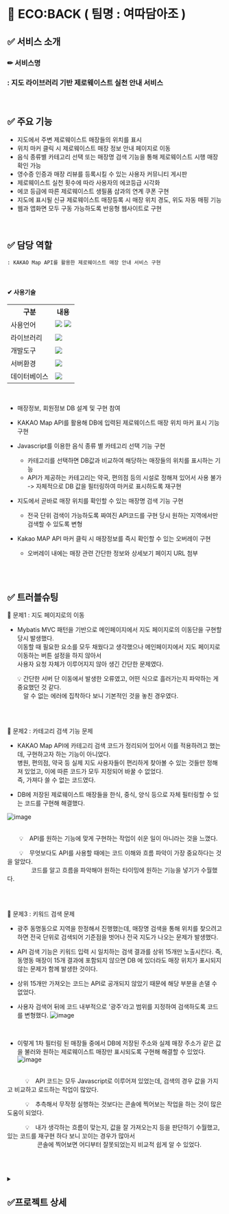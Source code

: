 # 🌱 ECO:BACK ( 팀명 : 여따담아조 )

## ✅ 서비스 소개
### ✏ 서비스명 
###       : 지도 라이브러리 기반 제로웨이스트 실천 안내 서비스
<br>

## ✅ 주요 기능
* 지도에서 주변 제로웨이스트 매장들의 위치를 표시
* 위치 마커 클릭 시 제로웨이스트 매장 정보 안내 페이지로 이동
* 음식 종류별 카테고리 선택 또는 매장명 검색 기능을 통해 제로웨이스트 시행 매장 확인 가능
* 영수증 인증과 매장 리뷰를 등록시킬 수 있는 사용자 커뮤니티 게시판
* 제로웨이스트 실천 횟수에 따라 사용자의 에코등급 시각화
* 에코 등급에 따른 제로웨이스트 생필품 샵과의 연계 쿠폰 구현
* 지도에 표시될 신규 제로웨이스트 매장등록 시 매장 위치 경도, 위도 자동 매핑 기능
* 웹과 앱화면 모두 구동 가능하도록 반응형 웹사이트로 구현

<br>


 ## ✅ 담당 역할
    : KAKAO Map API를 활용한 제로웨이스트 매장 안내 서비스 구현

<br>
<h4>✔ 사용기술</h4>
<table>
    <tr>
        <th>구분</th>
        <th>내용</th>
    </tr>
    <tr>
        <td>사용언어</td>
        <td>
            <img src="https://img.shields.io/badge/Java-007396?style=for-the-badge&logo=java&logoColor=white"/>
            <img src="https://img.shields.io/badge/JavaScript-F7DF1E?style=for-the-badge&logo=JavaScript&logoColor=white"/>
        </td>
    </tr>
    <tr>
        <td>라이브러리</td>
        <td>
            <img src="https://img.shields.io/badge/KakaoMap-FFCD00?style=for-the-badge&logo=Kakao&logoColor=white"/>
        </td>
    </tr>
    <tr>
        <td>개발도구</td>
        <td>
            <img src="https://img.shields.io/badge/Eclipse-2C2255?style=for-the-badge&logo=Eclipse&logoColor=white"/>
        </td>
    </tr>
    <tr>
        <td>서버환경</td>
        <td>
            <img src="https://img.shields.io/badge/Apache Tomcat-D22128?style=for-the-badge&logo=Apache Tomcat&logoColor=white"/>
        </td>
    </tr>
    <tr>
        <td>데이터베이스</td>
        <td>
            <img src="https://img.shields.io/badge/Oracle 11g-F80000?style=for-the-badge&logo=Oracle&logoColor=white"/>
        </td>
    </tr>
</table><br>



* 매장정보, 회원정보 DB 설계 및 구현 참여

* KAKAO Map API를 활용해 DB에 입력된 제로웨이스트 매장 위치 마커 표시 기능 구현

* Javascript를 이용한 음식 종류 별 카테고리 선택 기능 구현 
   - 카테고리를 선택하면 DB값과 비교하여 해당하는 매장들의 위치를 표시하는 기능
   - API가 제공하는 카테고리는 약국, 편의점 등의 시설로 정해져 있어서 사용 불가 -> 자체적으로 DB 값을 필터링하여 마커로 표시하도록 재구현
   
* 지도에서 곧바로 매장 위치를 확인할 수 있는 매장명 검색 기능 구현
   - 전국 단위 검색이 가능하도록 짜여진 API코드를 구현 당시 원하는 지역에서만 검색할 수 있도록 변형
   
* Kakao MAP API 마커 클릭 시 매장정보를 즉시 확인할 수 있는 오버레이 구현
   - 오버레이 내에는 매장 관련 간단한 정보와 상세보기 페이지 URL 첨부
   
<br><br>



## ✅ 트러블슈팅
  
📌 문제1 : 지도 페이지로의 이동<br>
   - Mybatis MVC 패턴을 기반으로 메인페이지에서 지도 페이지로의 이동단을 구현할 당시 발생했다.<br>
      이동할 때 필요한 요소를 모두 채웠다고 생각했으나 메인페이지에서 지도 페이지로 이동하는 버튼 설정을 하지 않아서 <br>
      사용자 요청 자체가 이루어지지 않아 생긴 간단한 문제였다.
 
     💡  간단한 서버 단 이동에서 발생한 오류였고, 어떤 식으로 흘러가는지 파악하는 게 중요했던 것 같다.<br> 
        알 수 없는 에러에 집착하다 보니 기본적인 것을 놓친 경우였다.
 
<br> 
<br>

📌 문제2 : 카테고리 검색 기능 문제<br>
   - KAKAO Map API에 카테고리 검색 코드가 정리되어 있어서 이를 적용하려고 했는데, 구현하고자 하는 기능이 아니었다.<br>
      병원, 편의점, 약국 등 실제 지도 사용자들이 편리하게 찾아볼 수 있는 것들만 정해져 있었고, 이에 따른 코드가 모두 지정되어 바꿀 수 없었다. <br>
      즉, 가져다 쓸 수 없는 코드였다.<br>
      
   - DB에 저장된 제로웨이스트 매장들을 한식, 중식, 양식 등으로 자체 필터링할 수 있는 코드를 구현해 해결했다. <br>
    
 
 

![image](https://user-images.githubusercontent.com/103619605/184651837-dcfa97ea-ede2-449d-b96d-4cea45a023b8.png)



<br>
  💡 API를 원하는 기능에 맞게 구현하는 작업이 쉬운 일이 아니라는 것을 느꼈다. <br>
 
  💡 무엇보다도 API를 사용할 때에는 코드 이해와 흐름 파악이 가장 중요하다는 것을 알았다. <br>
    코드를 알고 흐름을 파악해야 원하는 타이밍에 원하는 기능을 넣기가 수월했다.
   
   

<br>
<br>

 
📌 문제3 : 키워드 검색 문제<br>
   - 광주 동명동으로 지역을 한정해서 진행했는데, 매장명 검색을 통해 위치를 찾으려고 하면 전국 단위로 검색되어 기준점을 벗어나 전국 지도가 나오는 문제가 발생했다. 
   - API 검색 기능은 키워드 입력 시 일치하는 검색 결과를 상위 15개만 노출시킨다. 즉, 동명동 매장이 15개 결과에 포함되지 않으면 DB 에 있더라도 매장 위치가 표시되지 않는 문제가 함께 발생한 것이다.<br>
   - 상위 15개만 가져오는 코드는 API로 공개되지 않았기 때문에 해당 부분을 손댈 수 없었다.
 
   - 사용자 검색어 뒤에 코드 내부적으로 '광주'라고 범위를 지정하여 검색하도록 코드를 변형했다.
  ![image](https://user-images.githubusercontent.com/103619605/184654175-b48adb9b-ba85-44dc-aabb-0d94e9031336.png)
 <br>
 
   - 이렇게 1차 필터링 된 매장들 중에서 DB에 저장된 주소와 실제 매장 주소가 같은 값을 불러와 원하는 제로웨이스트 매장만 표시되도록 구현해 해결할 수 있었다.
 ![image](https://user-images.githubusercontent.com/103619605/184654064-15f81e6c-5708-406d-8300-37f5047d0522.png)

<br>
   💡 API 코드는 모두 Javascript로 이루어져 있었는데, 검색의 경우 값을 가지고 비교하고 로드하는 작업이 많았다. <br>
 
   💡 추측해서 무작정 실행하는 것보다는 콘솔에 찍어보는 작업을 하는 것이 많은 도움이 되었다.<br>
 
   💡 내가 생각하는 흐름이 맞는지, 값을 잘 가져오는지 등을 판단하기 수월했고, 있는 코드를 재구현 하다 보니 꼬이는 경우가 많아서<br>
       콘솔에 찍어보면 어디부터 잘못되었는지 비교적 쉽게 알 수 있었다.

 
<br><br>

<details>
<summary><h2>✅프로젝트 상세</h2></summary>

## ✅ 프로젝트 기간
2022.06.03 ~ 2022.06.18 (2주)

### ✏ 서비스 설명
 : 평소 제로웨이스트 운동에 참여하고 싶었지만 제로웨이스트를 시행하는 매장 위치와 정보가 부족해
   불편함을 겪었던 사람들을 위한 서비스
 
 : 제로웨이스트 의미, 매장 위치와 정보, 연계 쿠폰 제공 등 선순환되는 서비스 제공을 통해 
   다회용기 활용을 유도하여 환경운동에 보다 쉽게 접근하도록 돕는다.
   

## 📌 시스템 아키텍처 구조
![image](https://user-images.githubusercontent.com/103619605/182366619-1c5ad67d-7b9d-4844-bcef-00ca75498f61.png)
<br>
<br>
<br>


## 📌 SW유스케이스
![스크린샷(27)](https://user-images.githubusercontent.com/103619605/182365968-09e3e196-5797-4fec-9eab-765e8925c9b8.png)
<br>
<br>
<br>


## 📌 서비스 흐름도
![image](https://user-images.githubusercontent.com/103620466/182580307-90a17461-0e29-4e41-9769-78865495a7a7.png)
<br>
<br>
<br>


## 📌 ER다이어그램
![image](https://user-images.githubusercontent.com/103619605/182579207-e5070ca5-2cde-43d1-94f7-5414a2d56a9f.png)

<br>
<br>
<br>



## ✅ 화면 구성

### 회원가입 / 메인화면 / 사용자 튜토리얼 화면
![image](https://user-images.githubusercontent.com/103620466/182588812-326be119-90cb-4264-b3f1-bb7eb059888f.png)
<br><br>

### 매장 보기 화면 (전체 매장 / 카테고리 선택 / 매장명 검색)
![image](https://user-images.githubusercontent.com/103620466/182589092-43fdf433-026b-47da-9d48-a5c5105ecdf3.png)
<br><br>

### 커뮤니티 게시판 화면 / 리뷰 등록 / 리뷰 수정
![image](https://user-images.githubusercontent.com/103620466/182589351-00081d31-ca43-4193-9fb2-23fa1b506990.png)
<br><br>

### 등급 시각화 / 리워드 화면 / 신규 매장등록 화면
![image](https://user-images.githubusercontent.com/103620466/182589764-d97e7c59-957b-47aa-a884-1e62ba9cd57d.png)
<br><br>
</details>



